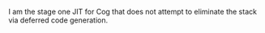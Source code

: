 I am the stage one JIT for Cog that does not attempt to eliminate the stack via deferred code generation.
